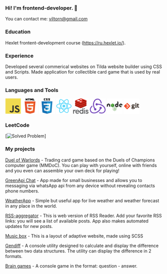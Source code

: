 ### Hi! I'm frontend-developer. 👋 
You can contact me: viltorn@gmail.com

### Education
Hexlet frontent-development course (https://ru.hexlet.io/).

### Experience 
Developed several commerical websites on Tilda website builder using CSS and Scripts.
Made application for collectible card game that is used by real users.

### Languages and Tools

<p float="left">
  <img src="https://github.com/devicons/devicon/blob/master/icons/javascript/javascript-original.svg" width="50" height="50">
  <img src="https://github.com/devicons/devicon/blob/master/icons/html5/html5-original-wordmark.svg" width="50" height="50">
  <img src="https://github.com/devicons/devicon/blob/master/icons/css3/css3-original-wordmark.svg" width="50" height="50">
  <img src="https://github.com/devicons/devicon/blob/master/icons/react/react-original.svg" width="50" height="50">
  <img src="https://github.com/devicons/devicon/blob/master/icons/redis/redis-original-wordmark.svg" width="50" height="50">
  <img src="https://github.com/devicons/devicon/blob/master/icons/redux/redux-original.svg" width="50" height="50">
  <img src="https://github.com/devicons/devicon/blob/master/icons/nodejs/nodejs-original-wordmark.svg" width="50" height="50">
  <img src="https://github.com/devicons/devicon/blob/master/icons/git/git-original-wordmark.svg" width="50" height="50">
</p>

### LeetCode

[![Solved Problem](https://badges.peiyuan.ch/leetcode/Viltorn/solved?difficulty=easy)]

### My projects

[Duel of Warlords](https://github.com/Viltorn/DuelofWarlords) - Trading card game based on the Duels of Champions computer game (MMDoC). You can play with yourself, online with friends and you even can assemble your own deck for playing!

[GreenApi Chat](https://github.com/Viltorn/GreenApi-Chat) - App made for small businesses and allows you to messaging via whatsApp api from any device without revealing contacts phone numbers.

[WeatherApp](https://github.com/Viltorn/WeatherApp) - Simple but useful app for live weather and weather forecast in any place in the world.

[RSS-aggregator](https://github.com/Viltorn/frontend-project-11) - This is web version of RSS Reader. Add your favorite RSS links: you will see a list of available posts. App also makes automated updates for new posts.

[Music box](https://github.com/Viltorn/layout-designer-project-lvl2) - This is a layout of adaptive website, made using SCSS

[Gendiff](https://github.com/Viltorn/frontend-project-lvl2) - A console utility designed to calculate and display the difference between two data structures. The utility can display the difference in 2 formats.

[Brain games](https://github.com/Viltorn/frontend-project-lvl1) - A console game in the format: question - answer.
